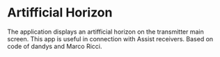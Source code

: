 # Artifficial Horizon
The application displays an artifficial horizon on the transmitter main screen. This app is useful in connection with Assist receivers.
Based on code of dandys and Marco Ricci.
